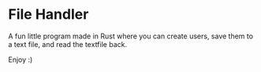# File Handler

A fun little program made in Rust where you can create users, save them to a text file, and read the textfile back.

Enjoy :)
